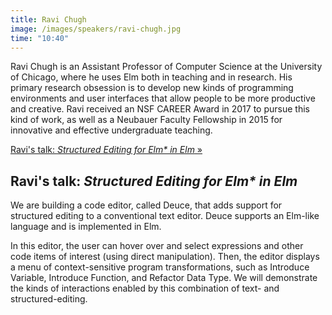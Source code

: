 ```yaml
---
title: Ravi Chugh
image: /images/speakers/ravi-chugh.jpg
time: "10:40"
---
```


Ravi Chugh is an Assistant Professor of Computer Science at the University of Chicago, where he uses Elm both in teaching and in research. His primary research obsession is to develop new kinds of programming environments and user interfaces that allow people to be more productive and creative. Ravi received an NSF CAREER Award in 2017 to pursue this kind of work, as well as a Neubauer Faculty Fellowship in 2015 for innovative and effective undergraduate teaching.

[Ravi's talk: *Structured Editing for Elm\* in Elm* &raquo;](directive:more)

## Ravi's talk: *Structured Editing for Elm\* in Elm*

We are building a code editor, called Deuce, that adds support for structured editing to a conventional text editor. Deuce supports an Elm-like language and is implemented in Elm.

In this editor, the user can hover over and select expressions and other code items of interest (using direct manipulation). Then, the editor displays a menu of context-sensitive program transformations, such as Introduce Variable, Introduce Function, and Refactor Data Type. We will demonstrate the kinds of interactions enabled by this combination of text- and structured-editing.
